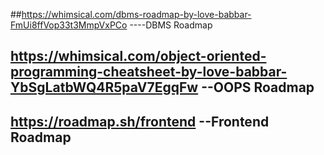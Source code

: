 ##https://whimsical.com/dbms-roadmap-by-love-babbar-FmUi8ffVop33t3MmpVxPCo ----DBMS Roadmap

## https://whimsical.com/object-oriented-programming-cheatsheet-by-love-babbar-YbSgLatbWQ4R5paV7EgqFw --OOPS Roadmap

## https://roadmap.sh/frontend --Frontend Roadmap
